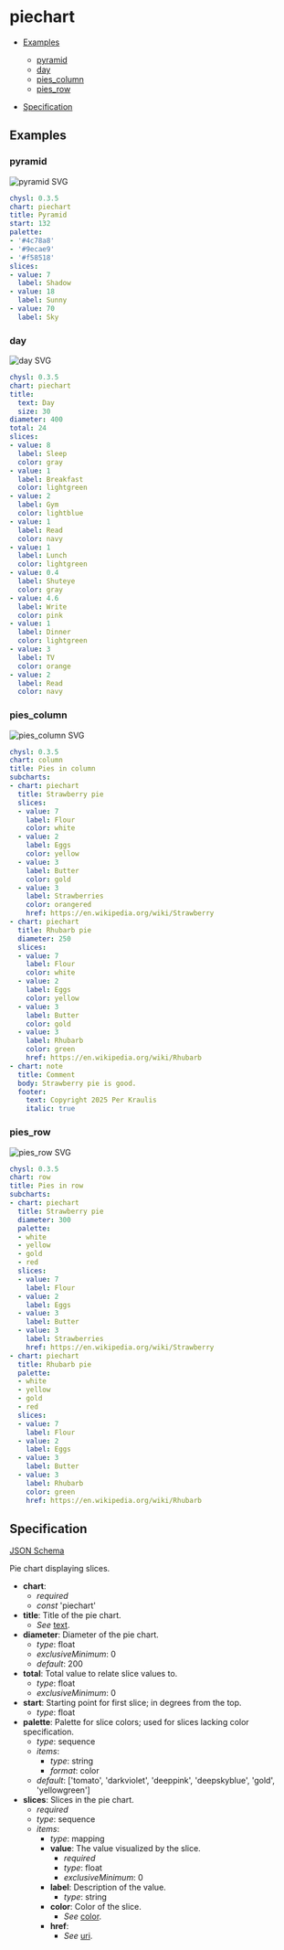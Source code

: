 # piechart

- [Examples](#examples)
  - [pyramid](#pyramid)
  - [day](#day)
  - [pies_column](#pies_column)
  - [pies_row](#pies_row)

- [Specification](#specification)

## Examples

### pyramid

![pyramid SVG](pyramid.svg)

```yaml
chysl: 0.3.5
chart: piechart
title: Pyramid
start: 132
palette:
- '#4c78a8'
- '#9ecae9'
- '#f58518'
slices:
- value: 7
  label: Shadow
- value: 18
  label: Sunny
- value: 70
  label: Sky
```
### day

![day SVG](day.svg)

```yaml
chysl: 0.3.5
chart: piechart
title:
  text: Day
  size: 30
diameter: 400
total: 24
slices:
- value: 8
  label: Sleep
  color: gray
- value: 1
  label: Breakfast
  color: lightgreen
- value: 2
  label: Gym
  color: lightblue
- value: 1
  label: Read
  color: navy
- value: 1
  label: Lunch
  color: lightgreen
- value: 0.4
  label: Shuteye
  color: gray
- value: 4.6
  label: Write
  color: pink
- value: 1
  label: Dinner
  color: lightgreen
- value: 3
  label: TV
  color: orange
- value: 2
  label: Read
  color: navy
```
### pies_column

![pies_column SVG](pies_column.svg)

```yaml
chysl: 0.3.5
chart: column
title: Pies in column
subcharts:
- chart: piechart
  title: Strawberry pie
  slices:
  - value: 7
    label: Flour
    color: white
  - value: 2
    label: Eggs
    color: yellow
  - value: 3
    label: Butter
    color: gold
  - value: 3
    label: Strawberries
    color: orangered
    href: https://en.wikipedia.org/wiki/Strawberry
- chart: piechart
  title: Rhubarb pie
  diameter: 250
  slices:
  - value: 7
    label: Flour
    color: white
  - value: 2
    label: Eggs
    color: yellow
  - value: 3
    label: Butter
    color: gold
  - value: 3
    label: Rhubarb
    color: green
    href: https://en.wikipedia.org/wiki/Rhubarb
- chart: note
  title: Comment
  body: Strawberry pie is good.
  footer:
    text: Copyright 2025 Per Kraulis
    italic: true
```
### pies_row

![pies_row SVG](pies_row.svg)

```yaml
chysl: 0.3.5
chart: row
title: Pies in row
subcharts:
- chart: piechart
  title: Strawberry pie
  diameter: 300
  palette:
  - white
  - yellow
  - gold
  - red
  slices:
  - value: 7
    label: Flour
  - value: 2
    label: Eggs
  - value: 3
    label: Butter
  - value: 3
    label: Strawberries
    href: https://en.wikipedia.org/wiki/Strawberry
- chart: piechart
  title: Rhubarb pie
  palette:
  - white
  - yellow
  - gold
  - red
  slices:
  - value: 7
    label: Flour
  - value: 2
    label: Eggs
  - value: 3
    label: Butter
  - value: 3
    label: Rhubarb
    color: green
    href: https://en.wikipedia.org/wiki/Rhubarb
```
## Specification

[JSON Schema](piechart.md)

Pie chart displaying slices.

- **chart**:
  - *required*
  - *const* 'piechart'
- **title**: Title of the pie chart.
  - *See* [text](schema_defs.md#text).
- **diameter**: Diameter of the pie chart.
  - *type*: float
  - *exclusiveMinimum*: 0
  - *default*: 200
- **total**: Total value to relate slice values to.
  - *type*: float
  - *exclusiveMinimum*: 0
- **start**: Starting point for first slice; in degrees from the top.
  - *type*: float
- **palette**: Palette for slice colors; used for slices lacking color specification.
  - *type*: sequence
  - *items*:
    - *type*: string
    - *format*: color
  - *default*: ['tomato', 'darkviolet', 'deeppink', 'deepskyblue', 'gold', 'yellowgreen']
- **slices**: Slices in the pie chart.
  - *required*
  - *type*: sequence
  - *items*:
    - *type*: mapping
    - **value**: The value visualized by the slice.
      - *required*
      - *type*: float
      - *exclusiveMinimum*: 0
    - **label**: Description of the value.
      - *type*: string
    - **color**: Color of the slice.
      - *See* [color](schema_defs.md#color).
    - **href**:
      - *See* [uri](schema_defs.md#uri).

